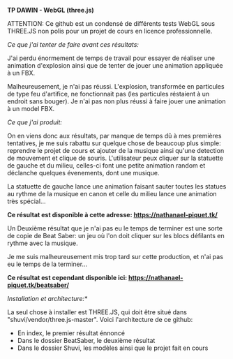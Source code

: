**TP DAWIN - WebGL (three.js)**

ATTENTION:
Ce github est un condensé de différents tests WebGL sous THREE.JS non polis pour un projet de cours en licence professionnelle.



*Ce que j'ai tenter de faire avant ces résultats:*


J'ai perdu énormement de temps de travail pour essayer de réaliser une animation d'explosion ainsi que de tenter de jouer une animation appliquée à un FBX.

Malheureusement, je n'ai pas réussi. L'explosion, transformée en particules de type feu d'artifice, ne fonctionnait pas (les particules réstaient à un endroit sans bouger). Je n'ai pas non plus réussi à faire jouer une animation à un model FBX.



*Ce que j'ai produit:*

On en viens donc aux résultats, par manque de temps dû à mes premières tentatives, je me suis rabattu sur quelque chose de beaucoup plus simple:
reprendre le projet de cours et ajouter de la musique ainsi qu'une detection de mouvement et clique de souris.
L'utilisateur peux cliquer sur la statuette de gauche et du milieu, celles-ci font une petite animation random et déclanche quelques évenements, dont une musique.

La statuette de gauche lance une animation faisant sauter toutes les statues au rythme de la musique en canon et celle du milieu lance une animation très spécial...


**Ce résultat est disponible à cette adresse: https://nathanael-piquet.tk/**



Un Deuxième résultat que je n'ai pas eu le temps de terminer est une sorte de copie de Beat Saber: un jeu où l'on doit cliquer sur les blocs défilants en rythme avec la musique.

Je me suis malheureusement mis trop tard sur cette production, et n'ai pas eu le temps de la terminer...


**Ce résultat est cependant disponible ici: https://nathanael-piquet.tk/beatsaber/**



*Installation et architecture:**

La seul chose à installer est THREE.JS, qui doit être situé dans "shuvi/vendor/three.js-master". Voici l'architecture de ce github:

- En index, le premier résultat énnoncé
- Dans le dossier BeatSaber, le deuxième résultat
- Dans le dossier Shuvi, les modèles ainsi que le projet fait en cours